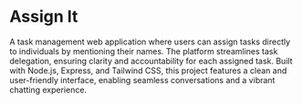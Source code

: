 # Assign It
A task management web application where users can assign tasks directly to individuals by mentioning their names. The platform streamlines task delegation, ensuring clarity and accountability for each assigned task. Built with Node.js, Express, and Tailwind CSS, this project features a clean and user-friendly interface, enabling seamless conversations and a vibrant chatting experience.

